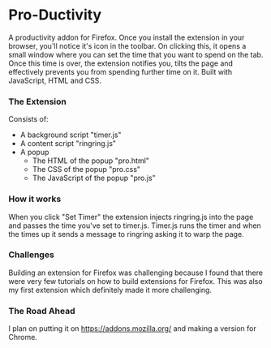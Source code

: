 # Pro-Ductivity
A productivity addon for Firefox.
Once you install the extension in your browser, you'll notice it's icon in the toolbar. On clicking this, it opens a small window where you can set the time that you want to spend on the tab. Once this time is over,  the extension notifies you, tilts the page and effectively prevents you from spending further time on it.
Built with JavaScript, HTML and CSS.

### The Extension
Consists of:
- A background script "timer.js"
- A content script "ringring.js"
- A popup
  - The HTML of the popup "pro.html"
  - The CSS of the popup "pro.css"
  - The JavaScript of the popup "pro.js"
  
### How it works
When you click "Set Timer" the extension injects ringring.js into the page and passes the time you've set to timer.js. Timer.js runs the timer and when the times up it sends a message to ringring asking it to warp the page.

### Challenges
Building an extension for Firefox was challenging because I found that there were very few tutorials on how to build extensions for Firefox. This was also my first extension which definitely made it more challenging. 
 
### The Road Ahead
I plan on putting it on https://addons.mozilla.org/ and making a version for Chrome.
